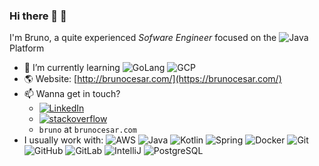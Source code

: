 ### Hi there 🙂 👋

I'm Bruno, a quite experienced *Sofware Engineer* focused on the ![Java](https://img.shields.io/badge/-Java-007396?style=flat-square&logo=java) Platform

- 🌱 I’m currently learning ![GoLang](https://img.shields.io/badge/Go-00ADD8?style=flat-square&logo=go&logoColor=white) ![GCP](https://img.shields.io/badge/Google_Cloud-4285F4?style=flat-square&logo=google-cloud&logoColor=white)
- 🌎 Website: [http://brunocesar.com/](https://brunocesar.com/)
- 📫 Wanna get in touch?
  - [![LinkedIn](https://img.shields.io/badge/LinkedIn-0077B5?style=flat-square&logo=linkedin&logoColor=white)](https://www.linkedin.com/in/brunocesarsilva/)
  - [![stackoverflow](https://img.shields.io/badge/Stack_Overflow-FE7A16?style=flat-square&logo=stack-overflow&logoColor=white)](https://stackoverflow.com/users/1783062)
  - `bruno` at `brunocesar.com`
- I usually work with:
![AWS](https://img.shields.io/badge/AWS%20-%23FF9900.svg?&style=flat-square&logo=amazon-aws&logoColor=white)
![Java](https://img.shields.io/badge/-Java-007396?style=flat-square&logo=java)
![Kotlin](https://img.shields.io/badge/Kotlin-0095D5?&style=flat-square&logo=kotlin&logoColor=white)
![Spring](https://img.shields.io/badge/-Spring-6DB33F?style=flat-square&logo=spring&logoColor=white)
![Docker](https://img.shields.io/badge/-Docker-2496ED?style=flat-square&logo=docker&logoColor=white)
![Git](https://img.shields.io/badge/-Git-black?style=flat-square&logo=git)
![GitHub](https://img.shields.io/badge/-GitHub-181717?style=flat-square&logo=github)
![GitLab](https://img.shields.io/badge/GitLab-330F63?style=flat-square&logo=gitlab&logoColor=white)
![IntelliJ](https://img.shields.io/badge/-IntelliJ%20IDEA-black?style=flat-square&logo=intellij-idea&logoColor=white)
![PostgreSQL](https://img.shields.io/badge/PostgreSQL-%23316192.svg?&style=flat-square&logo=postgresql&logoColor=white)

